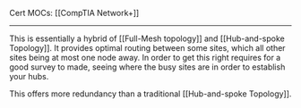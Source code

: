 Cert MOCs: [[CompTIA Network+]]

---
This is essentially a hybrid of [[Full-Mesh topology]] and [[Hub-and-spoke Topology]]. It provides optimal routing between some sites, which all other sites being at most one node away. In order to get this right requires for a good survey to made, seeing where the busy sites are in order to establish your hubs.

This offers more redundancy than a traditional [[Hub-and-spoke Topology]].